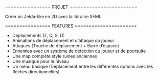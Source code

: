 ================ PROJET ========================

Créer un Zelda-like en 2D avec la librairie SFML

================ FEATURES ======================

-	Déplacements (Z, Q, S, D)
-	Animations de déplacement et d’attaque du joueur
-	Attaques (Touche de déplacement + Barre d’espace)
-	Ennemies avec un système de détection du joueur et de poursuite
-	Une map complète style ruines anciennes
-	Une musique pour le niveau
-	Un menu basique (Déplacement entre les différentes options avec les flèches directionnelles)
